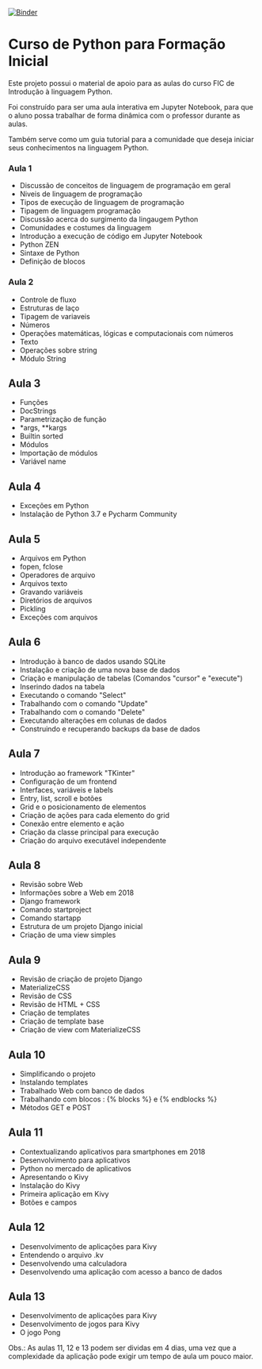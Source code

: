 [![Binder](https://mybinder.org/badge.svg)](https://mybinder.org/v2/gh/luizsfer/ficpython/master)

# Curso de Python para Formação Inicial

Este projeto possui o material de apoio para as aulas do curso FIC de Introdução à linguagem Python.

Foi construído para ser uma aula interativa em Jupyter Notebook, para que o aluno possa trabalhar de forma dinâmica com o professor durante as aulas.

Também serve como um guia tutorial para a comunidade que deseja iniciar seus conhecimentos na linguagem Python.

### Aula 1
- Discussão de conceitos de linguagem de programação em geral
- Niveis de linguagem de programação
- Tipos de execução de linguagem de programação
- Tipagem de linguagem programação
- Discussão acerca do surgimento da lingaugem Python
- Comunidades e costumes da linguagem
- Introdução a execução de código em Jupyter Notebook
- Python ZEN
- Sintaxe de Python
- Definição de blocos

### Aula 2
- Controle de fluxo 
- Estruturas de laço
- Tipagem de variaveis
- Números
- Operações matemáticas, lógicas e computacionais com números
- Texto
- Operações sobre string
- Módulo String

## Aula 3
- Funções
- DocStrings
- Parametrização de função
- \*args, \**kargs
- Builtin sorted
- Módulos
- Importação de módulos
- Variável name

## Aula 4
- Exceções em Python
- Instalação de Python 3.7 e Pycharm Community

## Aula 5
- Arquivos em Python
- fopen, fclose
- Operadores de arquivo
- Arquivos texto
- Gravando variáveis
- Diretórios de arquivos
- Pickling
- Exceções com arquivos

## Aula 6
- Introdução à banco de dados usando SQLite
- Instalação e criação de uma nova base de dados
- Criação e manipulação de tabelas (Comandos "cursor" e "execute")
- Inserindo dados na tabela
- Executando o comando "Select"
- Trabalhando com o comando "Update"
- Trabalhando com o comando "Delete"
- Executando alterações em colunas de dados
- Construindo e recuperando backups da base de dados

## Aula 7
- Introdução ao framework "TKinter"
- Configuração de um frontend
- Interfaces, variáveis e labels
- Entry, list, scroll e botões
- Grid e o posicionamento de elementos
- Criação de ações para cada elemento do grid
- Conexão entre elemento e ação
- Criação da classe principal para execução
- Criação do arquivo executável independente

## Aula 8 
- Revisão sobre Web
- Informações sobre a Web em 2018
- Django framework
- Comando startproject
- Comando startapp
- Estrutura de um projeto Django inicial 
- Criação de uma view simples

## Aula 9
- Revisão de criação de projeto Django
- MaterializeCSS
- Revisão de CSS
- Revisão de HTML + CSS
- Criação de templates 
- Criação de template base
- Criação de view com MaterializeCSS


## Aula 10
- Simplificando o projeto
- Instalando templates 
- Trabalhado Web com banco de dados
- Trabalhando com blocos : {% blocks %} e {% endblocks %}
- Métodos GET e POST

## Aula 11 
- Contextualizando aplicativos para smartphones em 2018
- Desenvolvimento para aplicativos
- Python no mercado de aplicativos
- Apresentando o Kivy
- Instalação do Kivy
- Primeira aplicação em Kivy
- Botões e campos

## Aula 12
- Desenvolvimento de aplicações para Kivy
- Entendendo o arquivo .kv
- Desenvolvendo uma calculadora
- Desenvolvendo uma aplicação com acesso a banco de dados

## Aula 13
- Desenvolvimento de aplicações para Kivy
- Desenvolvimento de jogos para Kivy
- O jogo Pong

Obs.: As aulas 11, 12 e 13 podem ser dividas em 4 dias, uma vez que a complexidade da aplicação pode exigir um tempo de aula um pouco maior.

